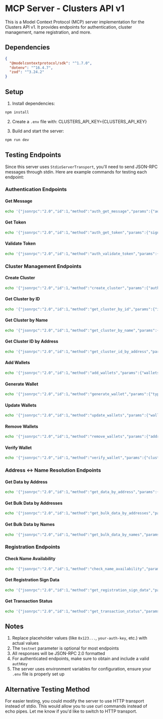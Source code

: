 # MCP Server - Clusters API v1

This is a Model Context Protocol (MCP) server implementation for the Clusters API v1. It provides endpoints for authentication, cluster management, name registration, and more.

## Dependencies

```json
{
  "@modelcontextprotocol/sdk": "^1.7.0",
  "dotenv": "^16.4.7",
  "zod": "^3.24.2"
}
```

## Setup

1. Install dependencies:
```bash
npm install
```

2. Create a `.env` file with: CLUSTERS_API_KEY={CLUSTERS_API_KEY}

3. Build and start the server:
```bash
npm run dev
```

## Testing Endpoints

Since this server uses `StdioServerTransport`, you'll need to send JSON-RPC messages through stdin. Here are example commands for testing each endpoint:

### Authentication Endpoints

#### Get Message
```bash
echo '{"jsonrpc":"2.0","id":1,"method":"auth_get_message","params":{"address":"0x123...","chainId":1,"nonce":"abc123"}}' | node dist/index.js
```

#### Get Token
```bash
echo '{"jsonrpc":"2.0","id":1,"method":"auth_get_token","params":{"signature":"0x123...","signingDate":"2024-03-21","type":"evm","wallet":"0x123..."}}' | node dist/index.js
```

#### Validate Token
```bash
echo '{"jsonrpc":"2.0","id":1,"method":"auth_validate_token","params":{"authKey":"your-auth-key"}}' | node dist/index.js
```

### Cluster Management Endpoints

#### Create Cluster
```bash
echo '{"jsonrpc":"2.0","id":1,"method":"create_cluster","params":{"authKey":"your-auth-key","testnet":false}}' | node dist/index.js
```

#### Get Cluster by ID
```bash
echo '{"jsonrpc":"2.0","id":1,"method":"get_cluster_by_id","params":{"id":"cluster-id","testnet":false}}' | node dist/index.js
```

#### Get Cluster by Name
```bash
echo '{"jsonrpc":"2.0","id":1,"method":"get_cluster_by_name","params":{"name":"cluster-name","testnet":false}}' | node dist/index.js
```

#### Get Cluster ID by Address
```bash
echo '{"jsonrpc":"2.0","id":1,"method":"get_cluster_id_by_address","params":{"address":"0x123...","testnet":false}}' | node dist/index.js
```

#### Add Wallets
```bash
echo '{"jsonrpc":"2.0","id":1,"method":"add_wallets","params":{"wallets":[{"address":"0x123...","name":"NewWallet","isPrivate":false}],"authKey":"your-auth-key","testnet":false}}' | node dist/index.js
```

#### Generate Wallet
```bash
echo '{"jsonrpc":"2.0","id":1,"method":"generate_wallet","params":{"type":"evm","name":"NewWallet","isPrivate":false,"authKey":"your-auth-key","testnet":false}}' | node dist/index.js
```

#### Update Wallets
```bash
echo '{"jsonrpc":"2.0","id":1,"method":"update_wallets","params":{"wallets":[{"address":"0x123...","name":"UpdatedName"}],"authKey":"your-auth-key","testnet":false}}' | node dist/index.js
```

#### Remove Wallets
```bash
echo '{"jsonrpc":"2.0","id":1,"method":"remove_wallets","params":{"addresses":["0x123..."],"authKey":"your-auth-key","testnet":false}}' | node dist/index.js
```

#### Verify Wallet
```bash
echo '{"jsonrpc":"2.0","id":1,"method":"verify_wallet","params":{"clusterId":"cluster-id","authKey":"your-auth-key","testnet":false}}' | node dist/index.js
```

### Address ↔ Name Resolution Endpoints

#### Get Data by Address
```bash
echo '{"jsonrpc":"2.0","id":1,"method":"get_data_by_address","params":{"address":"0x123...","testnet":false}}' | node dist/index.js
```

#### Get Bulk Data by Addresses
```bash
echo '{"jsonrpc":"2.0","id":1,"method":"get_bulk_data_by_addresses","params":{"addresses":["0x123...","0x456..."],"testnet":false}}' | node dist/index.js
```

#### Get Bulk Data by Names
```bash
echo '{"jsonrpc":"2.0","id":1,"method":"get_bulk_data_by_names","params":{"names":[{"name":"name1"}],"testnet":false}}' | node dist/index.js
```

### Registration Endpoints

#### Check Name Availability
```bash
echo '{"jsonrpc":"2.0","id":1,"method":"check_name_availability","params":{"names":["name1","name2"]}}' | node dist/index.js
```

#### Get Registration Sign Data
```bash
echo '{"jsonrpc":"2.0","id":1,"method":"get_registration_sign_data","params":{"network":"1","sender":"0x123...","names":[{"name":"name1","amountWei":"1000000000000000000"}],"referralClusterId":"optional-id","testnet":false}}' | node dist/index.js
```

#### Get Transaction Status
```bash
echo '{"jsonrpc":"2.0","id":1,"method":"get_transaction_status","params":{"txHash":"0x123..."}}' | node dist/index.js
```

## Notes

1. Replace placeholder values (like `0x123...`, `your-auth-key`, etc.) with actual values
2. The `testnet` parameter is optional for most endpoints
3. All responses will be JSON-RPC 2.0 formatted
4. For authenticated endpoints, make sure to obtain and include a valid `authKey`
5. The server uses environment variables for configuration, ensure your `.env` file is properly set up

## Alternative Testing Method

For easier testing, you could modify the server to use HTTP transport instead of stdio. This would allow you to use curl commands instead of echo pipes. Let me know if you'd like to switch to HTTP transport.

